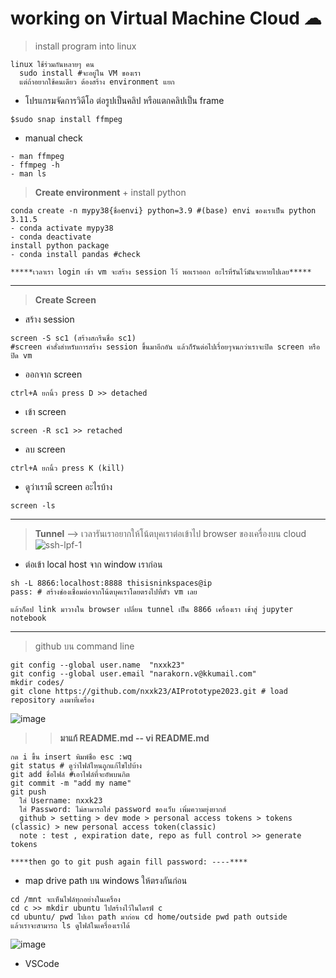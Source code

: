 # **working on Virtual Machine Cloud ☁**

> install program into linux
```
linux ใช้ร่วมกันหลายๆ คน
  sudo install #จะอยู่ใน VM ของเรา
  แต่ถ้าอยากใช้คนเดียว ต้องสร้าง environment แยก
```

* โปรแกรมจัดการวิดีโอ ต่อรูปเป็นคลิป หรือแตกคลิปเป็น frame
```
$sudo snap install ffmpeg
```

* manual check
```
- man ffmpeg
- ffmpeg -h
- man ls
```

> **Create environment** + install python
```
conda create -n mypy38{ชื่อenvi} python=3.9 #(base) envi ของเราเป็น python 3.11.5
- conda activate mypy38
- conda deactivate
install python package
- conda install pandas #check
```
    *****เวลาเรา login เข้า vm จะสร้าง session ไว้ พอเราออก อะไรที่รันไว้มันจะหายไปเลย*****
---

> **Create Screen**
* สร้าง session
```
screen -S sc1 (สร้างสกรีนชื่อ sc1)
#screen คำสั่งสำหรับการสร้าง session ขึ้นมาอีกอัน แล้วก็รันต่อไปเรื่อยๆจนกว่าเราจะปิด screen หรือปิด vm
```

* ออกจาก screen
```
ctrl+A ยกนิ้ว press D >> detached
```

* เข้า screen
```
screen -R sc1 >> retached
```

* ลบ screen
```
ctrl+A ยกนิ้ว press K (kill)
```

* ดูว่าเรามี screen อะไรบ้าง
```
screen -ls
```
---
> **Tunnel** --> เวลารันเราอยากให้โน้ตบุคเราต่อเข้าไป browser ของเครื่องบน cloud
![ssh-lpf-1](https://github.com/nxxk23/AIPrototype2023/assets/108257495/79ffaf2f-824d-46d1-8355-f3cc2b5da7e7)

* ต่อเข้า local host จาก window เราก่อน
```
sh -L 8866:localhost:8888 thisisninkspaces@ip
pass: # สร้างช่องเชื่อมต่อจากโน้ตบุคเราโดยตรงไปที่ตัว vm เลย
```
    แล้วก็อป link มาวางใน browser เปลี่ยน tunnel เป็น 8866 เครื่องเรา เข้าสู่ jupyter notebook
---

> github บน command line
```
git config --global user.name  "nxxk23"
git config --global user.email "narakorn.v@kkumail.com"
mkdir codes/
git clone https://github.com/nxxk23/AIPrototype2023.git # load repository ลงมาที่เครื่อง
```
![image](https://github.com/nxxk23/AIPrototype2023/assets/108257495/1839fa23-664d-4678-96bf-11d07718d389)


>>**มาแก้ README.md -- vi README.md**
```
กด i ขึ้น insert พิมพ์ชื่อ esc :wq
git status # ดูว่าไฟล์ไหนถูกแก้ไขไปบ้าง
git add ชื่อไฟล์ #เอาไฟล์ที่จะอัพบนกิต
git commit -m "add my name"
git push
  ใส่ Username: nxxk23
  ใส่ Password: ไม่สามารถใส่ password ของเว็บ เพิ่มความยุ่งยากส์
  github > setting > dev mode > personal access tokens > tokens (classic) > new personal access token(classic)
  note : test , expiration date, repo as full control >> generate tokens
```
    ****then go to git push again fill password: ----****

* map drive path บน windows ให้ตรงกันก่อน
```
cd /mnt จะเห็นไฟล์ทุกอย่างในเครื่อง
cd c >> mkdir ubuntu ไปสร้างไว้ในไดรฟ์ c
cd ubuntu/ pwd ไปเอา path มาก่อน cd home/outside pwd path outside
แล้วเราจะสามารถ ls ดูไฟล์ในเครื่องเราได้
```
![image](https://github.com/nxxk23/AIPrototype2023/assets/108257495/b02314f6-55a5-4a21-868b-d8a006a31e36)

* VSCode
